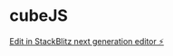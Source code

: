 # cubeJS

[Edit in StackBlitz next generation editor ⚡️](https://stackblitz.com/~/github.com/franck403/cubeJS)